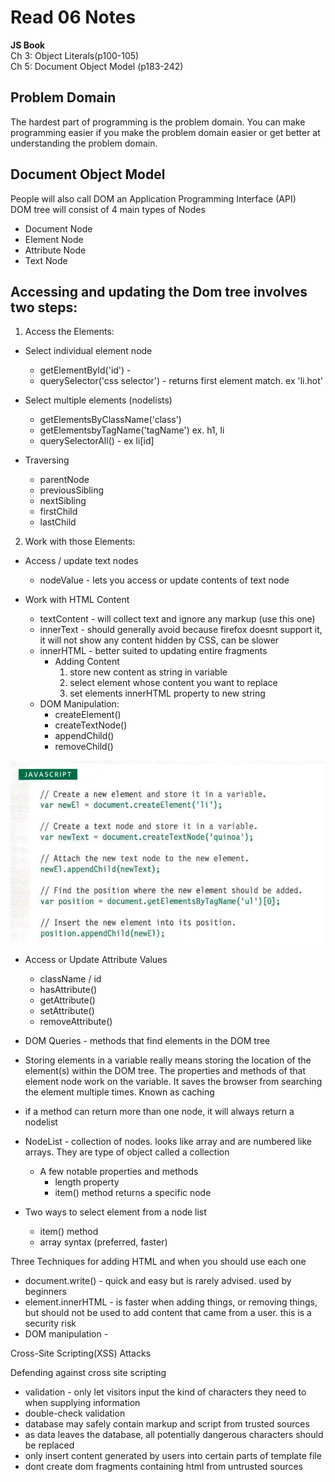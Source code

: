 # Read 06 Notes

**JS Book**  
Ch 3: Object Literals(p100-105)  
Ch 5: Document Object Model (p183-242)  

## Problem Domain

The hardest part of programming is the problem domain. You can make programming easier if you make the problem domain easier or get better at understanding the problem domain. 


## Document Object Model

People will also call DOM an Application Programming Interface (API)  
DOM tree will consist of 4 main types of Nodes  
- Document Node
- Element Node
- Attribute Node
- Text Node

## Accessing and updating the Dom tree involves two steps:

1. Access the Elements:

  - Select individual element node  
    - getElementById('id') -
    - querySelector('css selector') - returns first element match. ex 'li.hot'  

  - Select multiple elements (nodelists)  
    - getElementsByClassName('class')   
    - getElementsbyTagName('tagName')  ex. h1, li
    - querySelectorAll() - ex li[id]  

  - Traversing   
    - parentNode  
    - previousSibling   
    - nextSibling  
    - firstChild   
    - lastChild  

2. Work with those Elements:

  - Access / update text nodes    
    - nodeValue - lets you access or update contents of text node  

  - Work with HTML Content    
    - textContent - will collect text and ignore any markup (use this one)
    - innerText - should generally avoid because firefox doesnt   support it, it will not show any content hidden by CSS, can be slower
    - innerHTML - better suited to updating entire fragments  
      - Adding Content   
        1. store new content as string in variable
        2. select element whose content you want to replace
        3. set elements innerHTML property to new string
    - DOM Manipulation:   
      - createElement()  
      - createTextNode()  
      - appendChild()
      - removeChild()  

![Dom-manipulation](/images/DOM-manipulation.png)      

  - Access or Update Attribute Values
    - className / id
    - hasAttribute()
    - getAttribute()
    - setAttribute()
    - removeAttribute()



- DOM Queries - methods that find elements in the DOM tree
- Storing elements in a variable really means storing the location of the element(s) within the DOM tree. The properties and methods of that element node work on the variable. It saves the browser from searching the element multiple times. Known as caching
- if a method can return more than one node, it will always return a nodelist
- NodeList - collection of nodes. looks like array and are numbered like arrays. They are type of object called a collection
  - A few notable properties and methods
    - length property 
    - item() method returns a specific node
- Two ways to select element from a node list
  - item() method
  - array syntax (preferred, faster)

Three Techniques for adding HTML and when you should use each one
- document.write() - quick and easy but is rarely advised. used by beginners
- element.innerHTML - is faster when adding things, or removing things, but should not be used to add content that came from a user. this is a security risk
- DOM manipulation - 


Cross-Site Scripting(XSS) Attacks

Defending against cross site scripting  
- validation - only let visitors input the kind of characters they need to when supplying information
- double-check validation
- database may safely contain markup and script from trusted sources
- as data leaves the database, all potentially dangerous characters should be replaced
- only insert content generated by users into certain parts of template file
- dont create dom fragments containing html from untrusted sources